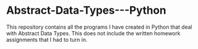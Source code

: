 # Abstract-Data-Types---Python
This repository contains all the programs I have created in Python that deal with Abstract Data Types. This does not include the written homework assignments that I had to turn in.

